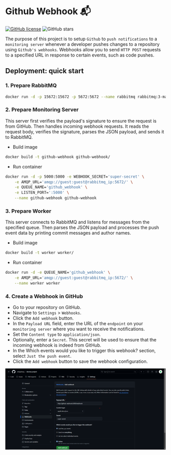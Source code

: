 # Github Webhook 📬
[![GitHub license](https://img.shields.io/github/license/vickyphang/github-webhook)](https://github.com/vickyphang/github-webhook/blob/master/LICENSE)
![GitHub stars](https://img.shields.io/github/stars/vickyphang/github-webhook)

The purpose of this project is to setup `Github` to `push notifications` to a `monitoring server` whenever a developer pushes changes to a repository using `Github's webhooks`. Webhooks allow you to send `HTTP POST` requests to a specified URL in response to certain events, such as code pushes.

## Deployment: quick start
### 1. Prepare RabbitMQ
```bash
docker run -d -p 15672:15672 -p 5672:5672 --name rabbitmq rabbitmq:3-management
```

### 2. Prepare Monitoring Server
This server first verifies the payload's signature to ensure the request is from GitHub. Then handles incoming webhook requests. It reads the request body, verifies the signature, parses the JSON payload, and sends it to RabbitMQ.

- Build image
```bash
docker build -t github-webhook github-webhook/
```

- Run container
```bash
docker run -d -p 5000:5000 -e WEBHOOK_SECRET='super-secret' \
	-e AMQP_URL='amqp://guest:guest@rabbitmq_ip:5672/' \
	-e QUEUE_NAME='github_webhook' \
	-e LISTEN_PORT=':5000' \
	--name github-webhook github-webhook
```

### 3. Prepare Worker
This server connects to RabbitMQ and listens for messages from the specified queue. Then parses the JSON payload and processes the push event data by printing commit messages and author names.

- Build image
```bash
docker build -t worker worker/
```

- Run container
```bash
docker run -d -e QUEUE_NAME='github_webhook' \
	-e AMQP_URL='amqp://guest:guest@rabbitmq_ip:5672/' \
	--name worker worker
```

### 4. Create a Webhook in GitHub
- Go to your repository on GitHub.
- Navigate to `Settings` > `Webhooks`.
- Click the `Add webhook` button.
- In the `Payload URL` field, enter the URL of the `endpoint` on your `monitoring server` where you want to receive the notifications.
- Set the `Content type` to `application/json`.
- Optionally, enter a `Secret`. This secret will be used to ensure that the incoming webhook is indeed from GitHub.
- In the Which events would you like to trigger this webhook? section, select `Just the push event`.
- Click the `Add webhook` button to save the webhook configuration.

<p align="center"> <img src="images/edit-webhook.png"> </p>